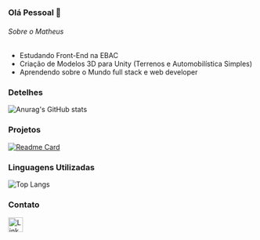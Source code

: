 ### Olá Pessoal 👋

###### Sobre o Matheus
- Estudando Front-End na EBAC 
- Criação de Modelos 3D para Unity (Terrenos e Automobilística Simples) 
- Aprendendo sobre o Mundo full stack e web developer 

### Detelhes

![Anurag's GitHub stats](https://github-readme-stats.vercel.app/api?username=Matheusrapbr&show_icons=true&theme=radical)

### Projetos

[![Readme Card](https://github-readme-stats.vercel.app/api/pin/?username=Matheusrapbr&repo=CLONE-TIKTOK-P1 )](https://github.com/Matheusrapbr/CLONE-TIKTOK-P1)

### Linguagens Utilizadas

![Top Langs](https://github-readme-stats.vercel.app/api/top-langs/?username=Matheusrapbr&exclude_repo=github-readme-stats,anuraghazra.github.io)

### Contato

[<img src='https://img.shields.io/badge/LinkedIn-0077B5?style=for-the-badge&logo=linkedin&logoColor=white' alt='Linkedin' height='30'>](https://www.linkedin.com/in/matheus-ronald-598083157/)


